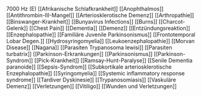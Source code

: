 7000 Hz (E)
[[Afrikanische Schlafkrankheit]]
[[Anophthalmos]]
[[Antithrombin-III-Mangel]]
[[Arteriosklerotische Demenz]]
[[Arthropathie]]
[[Binswanger-Krankheit]]
[[Bunyavirus Infections]]
[[Burns]]
[[Charcot-Gelenk]]
[[Chest Pain]]
[[Dementia]]
[[Demenz]]
[[Entzündungsreaktion]]
[[Enzephalopathie]]
[[Familiäre Juvenile Parkinsonismus]]
[[Frontotemporal Lobar Degen.]]
[[Hydrosyringomyelia]]
[[Leukoenzephalopathie]]
[[Morvan Disease]]
[[Nagana]]
[[Parasiten Trypanosoma lewisi]]
[[Parasiten turbatrix]]
[[Parkinson-Erkrankungen]]
[[Parkinsonismus]]
[[Parkinson-Syndrom]]
[[Pick-Krankheit]]
[[Ramsay-Hunt-Paralyse]]
[[Senile Dementia paranoide]]
[[Sepsis-Syndrom]]
[[Subkortikale arteriosklerotische Enzephalopathie]]
[[Syringomyelia]]
[[Systemic inflammatory response syndrome]]
[[Tardiver Dyskinesie]]
[[Trypanosomiasis]]
[[Vaskuläre Demenz]]
[[Verletzungen]]
[[Vitiligo]]
[[Wunden und Verletzungen]]